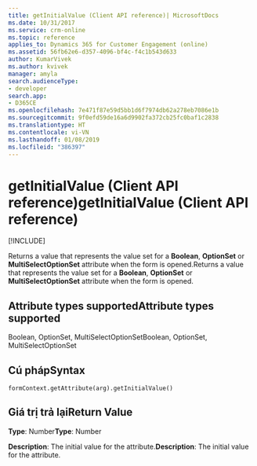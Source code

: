 ```yaml
---
title: getInitialValue (Client API reference)| MicrosoftDocs
ms.date: 10/31/2017
ms.service: crm-online
ms.topic: reference
applies_to: Dynamics 365 for Customer Engagement (online)
ms.assetid: 56fb62e6-d357-4096-bf4c-f4c1b543d633
author: KumarVivek
ms.author: kvivek
manager: amyla
search.audienceType:
- developer
search.app:
- D365CE
ms.openlocfilehash: 7e471f87e59d5bb1d6f7974db62a278eb7086e1b
ms.sourcegitcommit: 9f0efd59de16a6d9902fa372cb25fc0baf1c2838
ms.translationtype: HT
ms.contentlocale: vi-VN
ms.lasthandoff: 01/08/2019
ms.locfileid: "386397"
---
```

# <a name="getinitialvalue-client-api-reference"></a><span data-ttu-id="208c0-102">getInitialValue (Client API reference)</span><span class="sxs-lookup"><span data-stu-id="208c0-102">getInitialValue (Client API reference)</span></span>

[!INCLUDE[](../../../../includes/cc_applies_to_update_9_0_0.md)]

<span data-ttu-id="208c0-103">Returns a value that represents the value set for a **Boolean**, **OptionSet** or **MultiSelectOptionSet** attribute when the form is opened.</span><span class="sxs-lookup"><span data-stu-id="208c0-103">Returns a value that represents the value set for a **Boolean**, **OptionSet** or **MultiSelectOptionSet** attribute when the form is opened.</span></span>

## <a name="attribute-types-supported"></a><span data-ttu-id="208c0-104">Attribute types supported</span><span class="sxs-lookup"><span data-stu-id="208c0-104">Attribute types supported</span></span>

<span data-ttu-id="208c0-105">Boolean, OptionSet, MultiSelectOptionSet</span><span class="sxs-lookup"><span data-stu-id="208c0-105">Boolean, OptionSet, MultiSelectOptionSet</span></span> 

## <a name="syntax"></a><span data-ttu-id="208c0-106">Cú pháp</span><span class="sxs-lookup"><span data-stu-id="208c0-106">Syntax</span></span>

`formContext.getAttribute(arg).getInitialValue()`

## <a name="return-value"></a><span data-ttu-id="208c0-107">Giá trị trả lại</span><span class="sxs-lookup"><span data-stu-id="208c0-107">Return Value</span></span>

<span data-ttu-id="208c0-108">**Type**: Number</span><span class="sxs-lookup"><span data-stu-id="208c0-108">**Type**: Number</span></span>

<span data-ttu-id="208c0-109">**Description**: The initial value for the attribute.</span><span class="sxs-lookup"><span data-stu-id="208c0-109">**Description**: The initial value for the attribute.</span></span>


